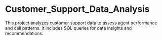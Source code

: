 # Customer_Support_Data_Analysis
This project analyzes customer support data to assess agent performance and call patterns. It includes SQL queries for data insights and recommendations.
